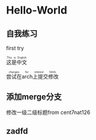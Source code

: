 # Hello-World

## 自我练习

first try

<ruby>这是中文<rt>This is English</rt></ruby>

<ruby>尝试在arch上提交修改<rt>changes for interest hihihi</rt></ruby>

## 添加merge分支

修改一级二级标题from cent7nat126

## zadfd 
